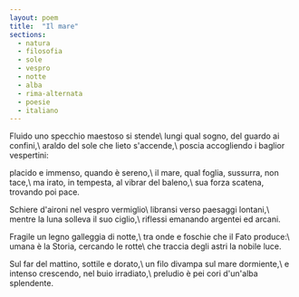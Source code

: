 ```yaml
---
layout: poem
title:  "Il mare"
sections:
  - natura
  - filosofia
  - sole
  - vespro
  - notte
  - alba
  - rima-alternata
  - poesie
  - italiano
---
```


Fluido uno specchio maestoso si stende\\
lungi qual sogno, del guardo ai confini,\\
araldo del sole che lieto s'accende,\\
poscia accogliendo i baglior vespertini:

placido e immenso, quando è sereno,\\
il mare, qual foglia, sussurra, non tace,\\
ma irato, in tempesta, al vibrar del baleno,\\
sua forza scatena, trovando poi pace.

Schiere d'aironi nel vespro vermiglio\\
libransi verso paesaggi lontani,\\
mentre la luna solleva il suo ciglio,\\
riflessi emanando argentei ed arcani.

Fragile un legno galleggia di notte,\\
tra onde e foschie che il Fato produce:\\
umana è la Storia, cercando le rotte\\
che traccia degli astri la nobile luce.

Sul far del mattino, sottile e dorato,\\
un filo divampa sul mare dormiente,\\
e intenso crescendo, nel buio irradiato,\\
preludio è pei cori d'un'alba splendente.
